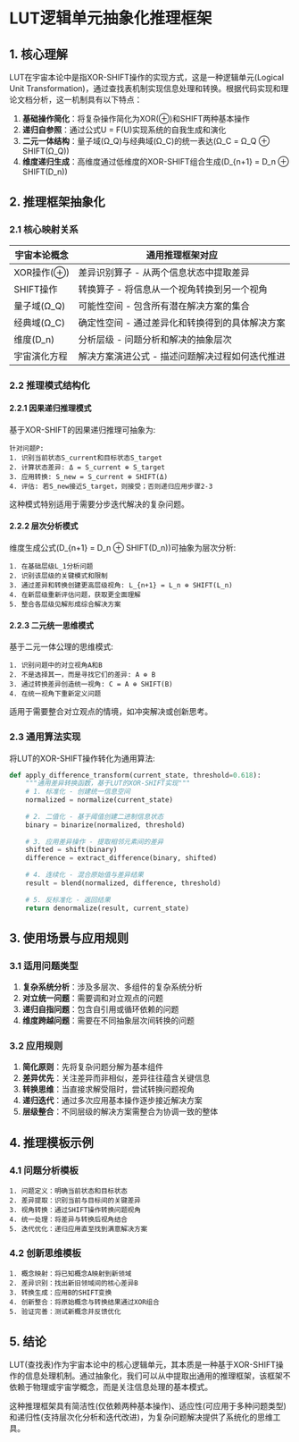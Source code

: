 # LUT逻辑单元抽象化推理框架

## 1. 核心理解

LUT在宇宙本论中是指XOR-SHIFT操作的实现方式，这是一种逻辑单元(Logical Unit Transformation)，通过查找表机制实现信息处理和转换。根据代码实现和理论文档分析，这一机制具有以下特点：

1. **基础操作简化**：将复杂操作简化为XOR(⊕)和SHIFT两种基本操作
2. **递归自参照**：通过公式U = F(U)实现系统的自我生成和演化
3. **二元一体结构**：量子域(Ω_Q)与经典域(Ω_C)的统一表达(Ω_C = Ω_Q ⊕ SHIFT(Ω_Q))
4. **维度递归生成**：高维度通过低维度的XOR-SHIFT组合生成(D_{n+1} = D_n ⊕ SHIFT(D_n))

## 2. 推理框架抽象化

### 2.1 核心映射关系

| 宇宙本论概念 | 通用推理框架对应 |
|------------|----------------|
| XOR操作(⊕) | 差异识别算子 - 从两个信息状态中提取差异 |
| SHIFT操作 | 转换算子 - 将信息从一个视角转换到另一个视角 |
| 量子域(Ω_Q) | 可能性空间 - 包含所有潜在解决方案的集合 |
| 经典域(Ω_C) | 确定性空间 - 通过差异化和转换得到的具体解决方案 |
| 维度(D_n) | 分析层级 - 问题分析和解决的抽象层次 |
| 宇宙演化方程 | 解决方案演进公式 - 描述问题解决过程如何迭代推进 |

### 2.2 推理模式结构化

#### 2.2.1 因果递归推理模式

基于XOR-SHIFT的因果递归推理可抽象为:

```
针对问题P:
1. 识别当前状态S_current和目标状态S_target
2. 计算状态差异: Δ = S_current ⊕ S_target
3. 应用转换: S_new = S_current ⊕ SHIFT(Δ)
4. 评估: 若S_new接近S_target，则接受；否则递归应用步骤2-3
```

这种模式特别适用于需要分步迭代解决的复杂问题。

#### 2.2.2 层次分析模式

维度生成公式(D_{n+1} = D_n ⊕ SHIFT(D_n))可抽象为层次分析:

```
1. 在基础层级L_1分析问题
2. 识别该层级的关键模式和限制
3. 通过差异和转换创建更高层级视角: L_{n+1} = L_n ⊕ SHIFT(L_n)
4. 在新层级重新评估问题，获取更全面理解
5. 整合各层级见解形成综合解决方案
```

#### 2.2.3 二元统一思维模式

基于二元一体公理的思维模式:

```
1. 识别问题中的对立视角A和B
2. 不是选择其一，而是寻找它们的差异: A ⊕ B
3. 通过转换差异创造统一视角: C = A ⊕ SHIFT(B)
4. 在统一视角下重新定义问题
```

适用于需要整合对立观点的情境，如冲突解决或创新思考。

### 2.3 通用算法实现

将LUT的XOR-SHIFT操作转化为通用算法:

```python
def apply_difference_transform(current_state, threshold=0.618):
    """通用差异转换函数，基于LUT的XOR-SHIFT实现"""
    # 1. 标准化 - 创建统一信息空间
    normalized = normalize(current_state)
    
    # 2. 二值化 - 基于阈值创建二进制信息状态
    binary = binarize(normalized, threshold)
    
    # 3. 应用差异操作 - 提取相邻元素间的差异
    shifted = shift(binary)
    difference = extract_difference(binary, shifted)
    
    # 4. 连续化 - 混合原始值与差异结果
    result = blend(normalized, difference, threshold)
    
    # 5. 反标准化 - 返回结果
    return denormalize(result, current_state)
```

## 3. 使用场景与应用规则

### 3.1 适用问题类型

1. **复杂系统分析**：涉及多层次、多组件的复杂系统分析
2. **对立统一问题**：需要调和对立观点的问题
3. **递归自指问题**：包含自引用或循环依赖的问题
4. **维度跨越问题**：需要在不同抽象层次间转换的问题

### 3.2 应用规则

1. **简化原则**：先将复杂问题分解为基本组件
2. **差异优先**：关注差异而非相似，差异往往蕴含关键信息
3. **转换思维**：当直接求解受阻时，尝试转换问题视角
4. **递归迭代**：通过多次应用基本操作逐步接近解决方案
5. **层级整合**：不同层级的解决方案需整合为协调一致的整体

## 4. 推理模板示例

### 4.1 问题分析模板

```
1. 问题定义：明确当前状态和目标状态
2. 差异提取：识别当前与目标间的关键差异
3. 视角转换：通过SHIFT操作转换问题视角
4. 统一处理：将差异与转换后视角结合
5. 迭代优化：递归应用直至找到满意解决方案
```

### 4.2 创新思维模板

```
1. 概念映射：将已知概念A映射到新领域
2. 差异识别：找出新旧领域间的核心差异B
3. 转换生成：应用B的SHIFT变换
4. 创新整合：将原始概念与转换结果通过XOR组合
5. 验证完善：测试新概念并反馈优化
```

## 5. 结论

LUT(查找表)作为宇宙本论中的核心逻辑单元，其本质是一种基于XOR-SHIFT操作的信息处理机制。通过抽象化，我们可以从中提取出通用的推理框架，该框架不依赖于物理或宇宙学概念，而是关注信息处理的基本模式。

这种推理框架具有简洁性(仅依赖两种基本操作)、适应性(可应用于多种问题类型)和递归性(支持层次化分析和迭代改进)，为复杂问题解决提供了系统化的思维工具。 